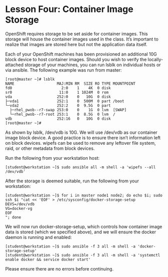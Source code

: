 # Lesson Four: Container Image Storage

OpenShift requires storage to be set aside for container images. This storage will house the container images used in the class. It’s important to realize that images are stored here but not the application data itself.

Each of your OpenShift machines has been provisioned an additional 10G block device to host container images. Should you wish to verify the locally-attached storage of your machines, you can run lsblk on individual hosts or via ansible. The following example was run from master:
```
[root@master ~]# lsblk
NAME                   MAJ:MIN RM  SIZE RO TYPE MOUNTPOINT
fd0                      2:0    1    4K  0 disk
sr0                     11:0    1 1024M  0 rom  
vda                    252:0    0   10G  0 disk
├─vda1                 252:1    0  500M  0 part /boot
└─vda2                 252:2    0  9.5G  0 part
  ├─rhel_pwob--r7-swap 253:0    0    1G  0 lvm  [SWAP]
  └─rhel_pwob--r7-root 253:1    0  8.5G  0 lvm  /
vdb                    252:16   0   10G  0 disk
[root@master ~]#
```
As shown by lsblk, /dev/vdb is 10G. We will use /dev/vdb as our container image block device. A good practice is to ensure there isn’t information left on block devices. wipefs can be used to remove any leftover file system, raid, or other metadata from block devices.

Run the following from your workstation host:
```
[student@workstation ~]$ sudo ansible all -m shell -a 'wipefs --all /dev/vdb'
```
After the storage is deemed suitable, run the following from your workstation:
```
[student@workstation ~]$ for i in master node1 node2; do echo $i; sudo ssh $i "cat << 'EOF' > /etc/sysconfig/docker-storage-setup
DEVS=/dev/vdb
VG=docker-vg
EOF
"; done
```
We will now run docker-storage-setup, which controls how container image data is stored (which we specified above), and we will ensure the docker daemon is running and enabled:
```
[student@workstation ~]$ sudo ansible -f 3 all -m shell -a 'docker-storage-setup'
[student@workstation ~]$ sudo ansible -f 3 all -m shell -a 'systemctl enable docker && service docker start'
```
Please ensure there are no errors before continuing.
